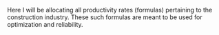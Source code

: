 Here I will be allocating all productivity rates (formulas) pertaining to the construction industry. 
These such formulas are meant to be used for optimization and reliability.
